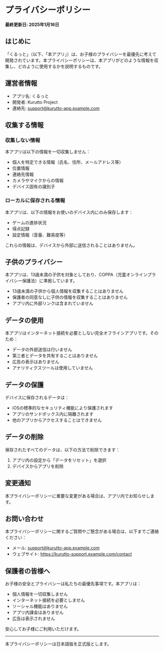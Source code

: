 # プライバシーポリシー

**最終更新日: 2025年1月16日**

## はじめに

「くるっと」（以下、「本アプリ」）は、お子様のプライバシーを最優先に考えて開発されています。本プライバシーポリシーは、本アプリがどのような情報を収集し、どのように使用するかを説明するものです。

## 運営者情報

- アプリ名: くるっと
- 開発者: Kurutto Project
- 連絡先: support@kurutto-app.example.com

## 収集する情報

### 収集しない情報

本アプリは以下の情報を一切収集しません：

- 個人を特定できる情報（氏名、住所、メールアドレス等）
- 位置情報
- 連絡先情報
- カメラやマイクからの情報
- デバイス固有の識別子

### ローカルに保存される情報

本アプリは、以下の情報をお使いのデバイス内にのみ保存します：

- ゲームの進捗状況
- 得点記録
- 設定情報（音量、難易度等）

これらの情報は、デバイスから外部に送信されることはありません。

## 子供のプライバシー

本アプリは、13歳未満の子供を対象としており、COPPA（児童オンラインプライバシー保護法）に準拠しています。

- 13歳未満の子供から個人情報を収集することはありません
- 保護者の同意なしに子供の情報を収集することはありません
- アプリ内に外部リンクは含まれていません

## データの使用

本アプリはインターネット接続を必要としない完全オフラインアプリです。そのため：

- データの外部送信は行いません
- 第三者とデータを共有することはありません
- 広告の表示はありません
- アナリティクスツールは使用していません

## データの保護

デバイスに保存されるデータは：

- iOSの標準的なセキュリティ機能により保護されます
- アプリのサンドボックス内に隔離されます
- 他のアプリからアクセスすることはできません

## データの削除

保存されたすべてのデータは、以下の方法で削除できます：

1. アプリ内の設定から「データをリセット」を選択
2. デバイスからアプリを削除

## 変更通知

本プライバシーポリシーに重要な変更がある場合は、アプリ内でお知らせします。

## お問い合わせ

本プライバシーポリシーに関するご質問やご懸念がある場合は、以下までご連絡ください：

- メール: support@kurutto-app.example.com
- ウェブサイト: https://kurutto-support.example.com/contact

## 保護者の皆様へ

お子様の安全とプライバシーは私たちの最優先事項です。本アプリは：

- 個人情報を一切収集しません
- インターネット接続を必要としません
- ソーシャル機能はありません
- アプリ内課金はありません
- 広告は表示されません

安心してお子様にご利用いただけます。

---

本プライバシーポリシーは日本語版を正式版とします。